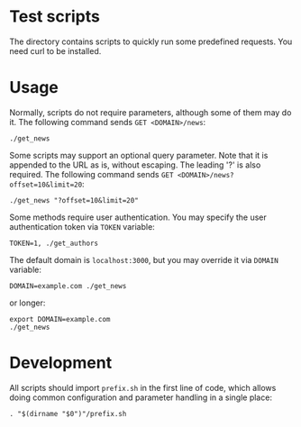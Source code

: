 # Test scripts

The directory contains scripts to quickly run some predefined requests. You need
curl to be installed.

# Usage

Normally, scripts do not require parameters, although some of them may do it.
The following command sends `GET <DOMAIN>/news`:

    ./get_news

Some scripts may support an optional query parameter. Note that it is appended
to the URL as is, without escaping. The leading '?' is also required. The
following command sends `GET <DOMAIN>/news?offset=10&limit=20`:

    ./get_news "?offset=10&limit=20"

Some methods require user authentication. You may specify the user
authentication token via `TOKEN` variable:

    TOKEN=1, ./get_authors

The default domain is `localhost:3000`, but you may override it via `DOMAIN`
variable:

    DOMAIN=example.com ./get_news

or longer:

    export DOMAIN=example.com
    ./get_news

# Development

All scripts should import `prefix.sh` in the first line of code, which allows
doing common configuration and parameter handling in a single place:

    . "$(dirname "$0")"/prefix.sh
